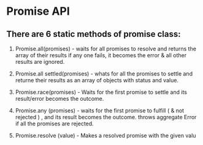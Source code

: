 # Promise API
## There are 6 static methods of promise class:

1. Promise.all(promises) - waits for all promises to resolve and returns the array of their results if any one fails, it becomes the error & all other results are ignored.

2. Promise.all settled(promises) - whats for all the promises to settle and returne their results as an array of objects with status and value.

3. Promise.race(promises) - Waits for the first promise to settle and its result/error becomes the outcome.

4. Promise.any (promises) - waits for the first promise to fulfill ( & not rejected ) , and its result becomes the outcome. throws aggregate Error if all the promises are rejected.

5. Promise.resolve (value) - Makes a resolved promise with the given valu